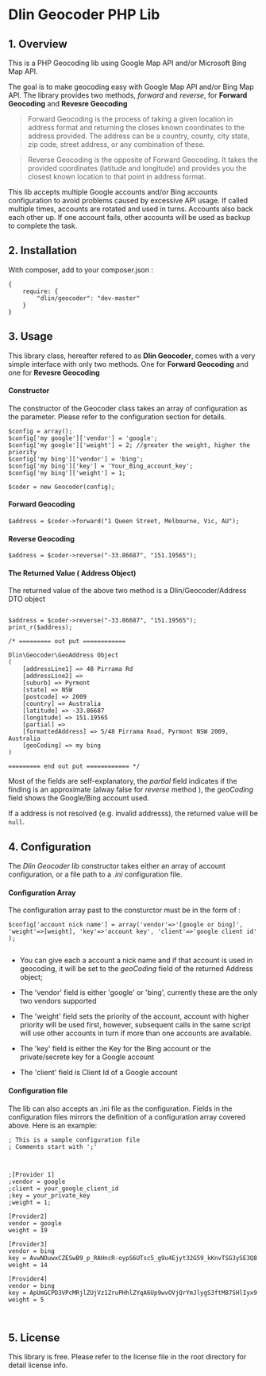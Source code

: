 # Dlin Geocoder PHP Lib


## 1. Overview

This is a PHP Geocoding lib using Google Map API and/or Microsoft Bing Map API.

The goal is to make geocoding easy with Google Map API and/or Bing Map API. The library provides two methods, *forward* and *reverse*, for **Forward Geocoding** and **Revesre Geocoding**

>Forward Geocoding is the process of taking a given location in address format and returning the closes known coordinates to the address provided. The address can be a country, county, city state, zip code, street address, or any combination of these.



>Reverse Geocoding is the opposite of Forward Geocoding.
It takes the provided coordinates (latitude and longitude)
and provides you the closest known location to that point in address format.


This lib accepts multiple Google accounts and/or Bing accounts configuration to avoid problems caused by excessive API usage. If called multiple times, accounts are rotated and used in turns. Accounts also back each other up. If one account fails, other accounts will be used as backup to complete the task.




## 2. Installation

With composer, add to your composer.json :

```
{
    require: {
        "dlin/geocoder": "dev-master"
    }
}
```


## 3. Usage
This library class, hereafter refered to as **Dlin Geocoder**, comes with a very simple interface with only two methods. One for **Forward Geocoding** and one for **Revesre Geocoding**

#### Constructor
The constructor of the Geocoder class takes an array of configuration as the parameter. Please refer to the configuration section for details.

```
$config = array();
$config['my google']['vendor'] = 'google';
$config['my google']['weight'] = 2; //greater the weight, higher the priority 
$config['my bing']['vendor'] = 'bing';
$config['my bing']['key'] = 'Your_Bing_account_key';
$config['my bing']['weight'] = 1;

$coder = new Geocoder(config);
```




#### Forward Geocoding

```
$address = $coder->forward("1 Queen Street, Melbourne, Vic, AU");
```


#### Reverse Geocoding

```
$address = $coder->reverse("-33.86687", "151.19565");

```

#### The Returned Value ( Address Object)
The returned value of the above two method is a Dlin/Geocoder/Address DTO object

```

$address = $coder->reverse("-33.86687", "151.19565");
print_r($address); 

/* ========= out put ============

Dlin\Geocoder\GeoAddress Object
(
    [addressLine1] => 48 Pirrama Rd
    [addressLine2] => 
    [suburb] => Pyrmont
    [state] => NSW
    [postcode] => 2009
    [country] => Australia
    [latitude] => -33.86687
    [longitude] => 151.19565
    [partial] => 
    [formattedAddress] => 5/48 Pirrama Road, Pyrmont NSW 2009, Australia
    [geoCoding] => my bing
)

========= end out put ============ */

```


Most of the fields are self-explanatory, the *partial* field indicates if the finding is an approximate (alway false for *reverse* method ), the *geoCoding* field shows the Google/Bing account used. 

If a address is not resolved (e.g. invalid addresss), the returned value will be `null`.


## 4. Configuration

The *Dlin Geocoder* lib constructor takes either an array of account configuration, or a file path to a *.ini* configuration file.

#### Configuration Array

The configuration array past to the consturctor must be in the form of :

```
$config['account nick name'] = array('vendor'=>'[google or bing]', 'weight'=>[weight], 'key'=>'account key', 'client'=>'google client id' );


```

* You can give each a account a nick name and if that account is used in geocoding, it will be set to the *geoCoding* field of the returned Address object;

* The 'vendor' field is either 'google' or 'bing', currently these are the only two vendors supported

* The 'weight' field sets the priority of the account, account with higher priority will be used first, however, subsequent calls in the same script will use other accounts in turn if more than one accounts are available. 

* The 'key' field is either the Key for the Bing account or the private/secrete key for a Google account

* The 'client' field is Client Id of a Google account

#### Configuration file

The lib can also accepts an .ini file as the configuration. Fields in the configuration files mirrors the definition of a configuration array covered above. Here is an example:

```
; This is a sample configuration file
; Comments start with ';'



;[Provider 1]
;vendor = google
;client = your_google_client_id
;key = your_private_key
;weight = 1;

[Provider2]
vendor = google
weight = 19

[Provider3]
vendor = bing
key = AvwNOuwxCZESwB9_p_RAHncR-oypS6UTsc5_g9u4Ejyt32G59_kKnvTSG3ySE3Q8
weight = 14

[Provider4]
vendor = bing
key = ApUmGCPD3VPcMRjlZUjVz1ZruPHhlZYqA6Up9wvOVjQrYmJlygS3ftM87SHlIyx9
weight = 5



```











## 5. License


This library is free. Please refer to the license file in the root directory for detail license info.

